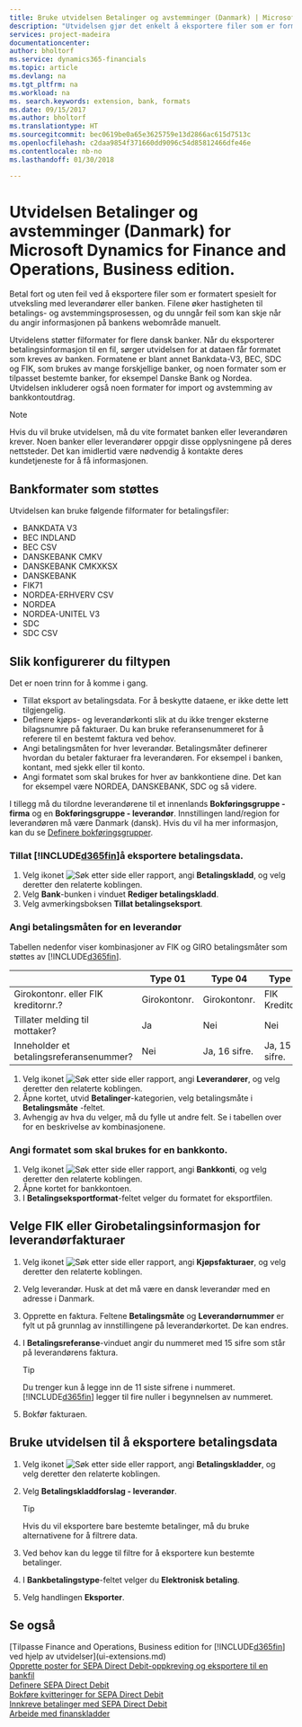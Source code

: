 ```yaml
---
title: Bruke utvidelsen Betalinger og avstemminger (Danmark) | Microsoft-dokumentasjon
description: "Utvidelsen gjør det enkelt å eksportere filer som er formatert på forhånd for å oppfylle bankens krav til elektroniske innsendinger."
services: project-madeira
documentationcenter: 
author: bholtorf
ms.service: dynamics365-financials
ms.topic: article
ms.devlang: na
ms.tgt_pltfrm: na
ms.workload: na
ms. search.keywords: extension, bank, formats
ms.date: 09/15/2017
ms.author: bholtorf
ms.translationtype: HT
ms.sourcegitcommit: bec0619be0a65e3625759e13d2866ac615d7513c
ms.openlocfilehash: c2daa9854f371660dd9096c54d85812466dfe46e
ms.contentlocale: nb-no
ms.lasthandoff: 01/30/2018

---
```


# <a name="the-payments-and-reconciliations-dk-extension-for-microsoft-dynamics-for-finance-and-operations-business-edition"></a>Utvidelsen Betalinger og avstemminger (Danmark) for Microsoft Dynamics for Finance and Operations, Business edition.
Betal fort og uten feil ved å eksportere filer som er formatert spesielt for utveksling med leverandører eller banken. Filene øker hastigheten til betalings- og avstemmingsprosessen, og du unngår feil som kan skje når du angir informasjonen på bankens webområde manuelt.  
  
Utvidelens støtter filformater for flere dansk banker. Når du eksporterer betalingsinformasjon til en fil, sørger utvidelsen for at dataen får formatet som kreves av banken. Formatene er blant annet Bankdata-V3, BEC, SDC og FIK, som brukes av mange forskjellige banker, og noen formater som er tilpasset bestemte banker, for eksempel Danske Bank og Nordea. Utvidelsen inkluderer også noen formater for import og avstemming av bankkontoutdrag.  
  
> [!Note]
> Hvis du vil bruke utvidelsen, må du vite formatet banken eller leverandøren krever. Noen banker eller leverandører oppgir disse opplysningene på deres nettsteder. Det kan imidlertid være nødvendig å kontakte deres kundetjeneste for å få informasjonen.  
  
## <a name="supported-bank-formats"></a>Bankformater som støttes
Utvidelsen kan bruke følgende filformater for betalingsfiler:  
  
* BANKDATA V3  
* BEC INDLAND  
* BEC CSV  
* DANSKEBANK CMKV  
* DANSKEBANK CMKXKSX  
* DANSKEBANK  
* FIK71  
* NORDEA-ERHVERV CSV  
* NORDEA  
* NORDEA-UNITEL V3  
* SDC  
* SDC CSV  

## <a name="to-set-up-the-extension"></a>Slik konfigurerer du filtypen
Det er noen trinn for å komme i gang.  
  
* Tillat eksport av betalingsdata. For å beskytte dataene, er ikke dette lett tilgjengelig.  
* Definere kjøps- og leverandørkonti slik at du ikke trenger eksterne bilagsnumre på fakturaer. Du kan bruke referansenummeret for å referere til en bestemt faktura ved behov.  
* Angi betalingsmåten for hver leverandør. Betalingsmåter definerer hvordan du betaler fakturaer fra leverandøren. For eksempel i banken, kontant, med sjekk eller til konto.  
* Angi formatet som skal brukes for hver av bankkontiene dine. Det kan for eksempel være NORDEA, DANSKEBANK, SDC og så videre.  
  
I tillegg må du tilordne leverandørene til et innenlands **Bokføringsgruppe - firma** og en **Bokføringsgruppe - leverandør**. Innstillingen land/region for leverandøren må være Danmark (dansk). Hvis du vil ha mer informasjon, kan du se [Definere bokføringsgrupper](finance-posting-groups.md).  
  
### <a name="to-allow-included365finincludesd365finmdmd-to-export-payment-data"></a>Tillat [!INCLUDE[d365fin](includes/d365fin_md.md)]å eksportere betalingsdata.
1. Velg ikonet ![Søk etter side eller rapport](media/ui-search/search_small.png "Søk etter side eller rapport"), angi **Betalingskladd**, og velg deretter den relaterte koblingen.  
2. Velg **Bank**-bunken i vinduet **Rediger betalingskladd**.  
3. Velg avmerkingsboksen **Tillat betalingseksport**.  

### <a name="to-specify-a-payment-method-for-a-vendor"></a>Angi betalingsmåten for en leverandør
Tabellen nedenfor viser kombinasjoner av FIK og GIRO betalingsmåter som støttes av [!INCLUDE[d365fin](includes/d365fin_md.md)].

||Type 01 | Type 04 | Type 71 | Type 73 |
|----|---|---|---|---|
|Girokontonr. eller FIK kreditornr.? | Girokontonr. | Girokontonr. | FIK Kreditornr. | FIK Kreditornr.|
|Tillater melding til mottaker? | Ja |Nei |Nei | Ja |
|Inneholder et betalingsreferansenummer? | Nei | Ja, 16 sifre. | Ja, 15 sifre. | Nei|

1. Velg ikonet ![Søk etter side eller rapport](media/ui-search/search_small.png "Søk etter side eller rapport"), angi **Leverandører**, og velg deretter den relaterte koblingen.  
2. Åpne kortet, utvid **Betalinger**-kategorien, velg betalingsmåte i **Betalingsmåte** -feltet.  
3. Avhengig av hva du velger, må du fylle ut andre felt. Se i tabellen over for en beskrivelse av kombinasjonene.  

### <a name="to-specify-the-format-to-use-for-a-bank-account"></a>Angi formatet som skal brukes for en bankkonto.
1. Velg ikonet ![Søk etter side eller rapport](media/ui-search/search_small.png "Søk etter side eller rapport"), angi **Bankkonti**, og velg deretter den relaterte koblingen.  
2. Åpne kortet for bankkontoen.  
3. I **Betalingseksportformat**-feltet velger du formatet for eksportfilen.  

## <a name="choosing-the-fik-or-giro-payment-information-for-vendor-invoices"></a>Velge FIK eller Girobetalingsinformasjon for leverandørfakturaer
1. Velg ikonet ![Søk etter side eller rapport](media/ui-search/search_small.png "Søk etter side eller rapport"), angi **Kjøpsfakturaer**, og velg deretter den relaterte koblingen.
2. Velg leverandør. Husk at det må være en dansk leverandør med en adresse i Danmark.
3. Opprette en faktura. Feltene **Betalingsmåte** og **Leverandørnummer** er fylt ut på grunnlag av innstillingene på leverandørkortet. De kan endres.
4. I **Betalingsreferanse**-vinduet angir du nummeret med 15 sifre som står på leverandørens faktura.  
  
    > [!Tip]
    > Du trenger kun å legge inn de 11 siste sifrene i nummeret. [!INCLUDE[d365fin](includes/d365fin_md.md)] legger til fire nuller i begynnelsen av nummeret.  
  
5. Bokfør fakturaen.

## <a name="to-use-the-extension-to-export-payment-data"></a>Bruke utvidelsen til å eksportere betalingsdata
1. Velg ikonet ![Søk etter side eller rapport](media/ui-search/search_small.png "Søk etter side eller rapport"), angi **Betalingskladder**, og velg deretter den relaterte koblingen.  
2. Velg **Betalingskladdforslag - leverandør**.  
  
    > [!Tip]
    > Hvis du vil eksportere bare bestemte betalinger, må du bruke alternativene for å filtrere data.  
  
3. Ved behov kan du legge til filtre for å eksportere kun bestemte betalinger.  
4. I **Bankbetalingstype**-feltet velger du **Elektronisk betaling**.  
5. Velg handlingen **Eksporter**.  

## <a name="see-also"></a>Se også
[Tilpasse Finance and Operations, Business edition for [!INCLUDE[d365fin](includes/d365fin_md.md)] ved hjelp av utvidelser](ui-extensions.md)  
[Opprette poster for SEPA Direct Debit-oppkreving og eksportere til en bankfil](finance-how-create-sepa-direct-debit-collection-entries-export-bank-file.md)  
[Definere SEPA Direct Debit](finance-how-to-set-up-sepa-direct-debit.md)  
[Bokføre kvitteringer for SEPA Direct Debit](finance-how-to-post-sepa-direct-debit-payment-receipts.md)  
[Innkreve betalinger med SEPA Direct Debit](finance-collect-payments-with-sepa-direct-debit.md)  
[Arbeide med finanskladder](ui-work-general-journals.md)  





